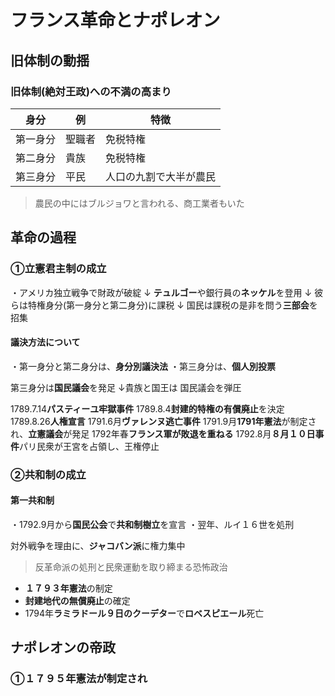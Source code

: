 # フランス革命とナポレオン
## 旧体制の動揺
### 旧体制(絶対王政)への不満の高まり
|身分|例|特徴|
|-|-|-|
|第一身分|聖職者|免税特権|
|第二身分|貴族|免税特権|
|第三身分|平民|人口の九割で大半が農民
>農民の中にはブルジョワと言われる、商工業者もいた

## 革命の過程
### ①立憲君主制の成立
・アメリカ独立戦争で財政が破綻
↓
**テュルゴー**や銀行員の**ネッケル**を登用
↓
彼らは特権身分(第一身分と第二身分)に課税
↓
国民は課税の是非を問う**三部会**を招集

#### 議決方法について
・第一身分と第二身分は、**身分別議決法**
・第三身分は、**個人別投票**

第三身分は**国民議会**を発足
↓貴族と国王は
国民議会を弾圧

1789.7.14**パスティーユ牢獄事件**
1789.8.4**封建的特権の有償廃止**を決定
1789.8.26**人権宣言**
1791.6月**ヴァレンヌ逃亡事件**
1791.9月**1791年憲法**が制定され、**立憲議会**が発足
1792年春**フランス軍が敗退を重ねる**
1792.8月**８月１０日事件**パリ民衆が王宮を占領し、王権停止

### ②共和制の成立
#### 第一共和制
・1792.9月から**国民公会**で**共和制樹立**を宣言
・翌年、ルイ１６世を処刑

対外戦争を理由に、**ジャコバン派**に権力集中
>反革命派の処刑と民衆運動を取り締まる恐怖政治

- **１７９３年憲法**の制定
- **封建地代の無償廃止**の確定
- 1794年**ラミラドール９日のクーデター**で**ロベスピエール**死亡

## ナポレオンの帝政
### ①１７９５年憲法が制定され
<!--stackedit_data:
eyJoaXN0b3J5IjpbMTMxMzI3NjM4Myw1ODcyNDk5NTgsLTcxND
cyNTU4NCwtMjA5MjUzNDkwMiw3NDYzMzQ0OThdfQ==
-->